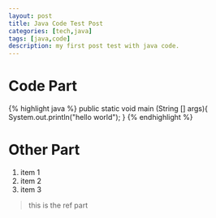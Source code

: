 ```yaml
---
layout: post
title: Java Code Test Post
categories: [tech,java]
tags: [java,code]
description: my first post test with java code.
---
```

# Code Part
{% highlight java %}
public static void main (String [] args){
  System.out.println("hello world");
}
{% endhighlight %}

# Other Part
1. item 1
2. item 2
3. item 3

> this is the ref part
